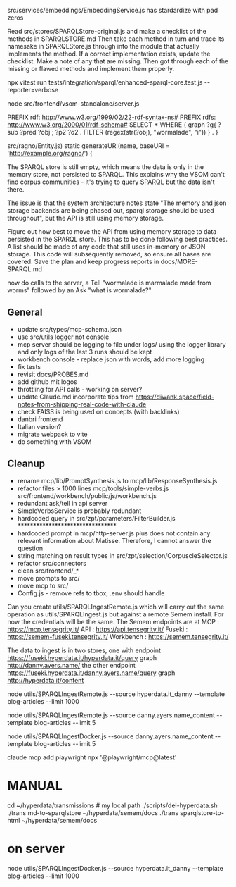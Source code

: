 
src/services/embeddings/EmbeddingService.js has stardardize with pad zeros

Read src/stores/SPARQLStore-original.js and make a checklist of the methods in SPARQLSTORE.md Then take each method in turn and trace its namesake in SPARQLStore.js through into the module that actually implements the method. If a correct implementation exists, update the checklist. Make a note of any that are missing. Then got through each of the missing or flawed methods and implement them properly.

npx vitest run tests/integration/sparql/enhanced-sparql-core.test.js --reporter=verbose

node src/frontend/vsom-standalone/server.js

PREFIX rdf: <http://www.w3.org/1999/02/22-rdf-syntax-ns#>
PREFIX rdfs: <http://www.w3.org/2000/01/rdf-schema#>
SELECT * WHERE {
  graph ?g{
    ?sub ?pred ?obj ;
    ?p2 ?o2 .
  FILTER (regex(str(?obj), "wormalade", "i"))
  } .
} 

src/ragno/Entity.js)
 static generateURI(name, baseURI = 'http://example.org/ragno/') {

The SPARQL store is still empty, which means the data is only in the memory store, not persisted to SPARQL. This explains why the VSOM can't find corpus communities - it's
  trying to query SPARQL but the data isn't there.

  The issue is that the system architecture notes state "The memory and json storage backends are being phased out, sparql storage should be used throughout", but the API is still
   using memory storage.

Figure out how best to move the API from using memory storage to data persisted in the SPARQL store. This has to be done following best practices. A list should be made of any code that still uses in-memory or JSON storage. This code will subsequently removed, so ensure all bases are covered.
Save the plan and keep progress reports in docs/MORE-SPARQL.md

now do calls to the server, a Tell "wormalade is marmalade made from worms" followed by an Ask "what is wormalade?" 

## General

* update  src/types/mcp-schema.json
* use src/utils logger not console
* mcp server should be logging to file under logs/ using the logger library and only logs of the last 3 runs should be kept
* workbench console - replace json with words, add more logging
* fix tests
* revisit docs/PROBES.md
* add github mit logos
* throttling for API calls - working on server?
* update Claude.md incorporate tips from https://diwank.space/field-notes-from-shipping-real-code-with-claude
* check FAISS is being used on concepts (with backlinks)
* danbri frontend
* Italian version?
* migrate webpack to vite
* do something with VSOM

## Cleanup

* rename mcp/lib/PromptSynthesis.js to mcp/lib/ResponseSynthesis.js
* refactor files > 1000 lines mcp/tools/simple-verbs.js src/frontend/workbench/public/js/workbench.js
* redundant ask/tell in api server
* SimpleVerbsService is probably redundant
* hardcoded query in src/zpt/parameters/FilterBuilder.js ******************************** 
* hardcoded prompt in mcp/http-server.js plus does not contain any relevant information about Matisse. Therefore, I cannot answer the question
* string matching on result types in src/zpt/selection/CorpuscleSelector.js
* refactor src/connectors
* clean src/frontend/_*
* move prompts to src/
* move mcp to src/
* Config.js - remove refs to tbox, .env should handle

Can you create utils/SPARQLIngestRemote.js which will carry out the same operation as utils/SPARQLIngest.js but against a remote Semem install. For now the credentials will be the same. The Semem endpoints are at MCP : https://mcp.tensegrity.it/ API : https://api.tensegrity.it/ Fuseki : https://semem-fuseki.tensegrity.it/ Workbench : https://semem.tensegrity.it/

The data to ingest is in two stores, one with endpoint https://fuseki.hyperdata.it/hyperdata.it/query graph http://danny.ayers.name/ the other endpoint https://fuseki.hyperdata.it/danny.ayers.name/query graph http://hyperdata.it/content

node utils/SPARQLIngestRemote.js --source hyperdata.it_danny --template blog-articles --limit 1000

node utils/SPARQLIngestRemote.js --source danny.ayers.name_content --template blog-articles --limit 5

node utils/SPARQLIngestDocker.js --source danny.ayers.name_content --template blog-articles --limit 5

claude mcp add playwright npx '@playwright/mcp@latest'
 
# MANUAL
cd ~/hyperdata/transmissions # my local path
./scripts/del-hyperdata.sh
./trans md-to-sparqlstore ~/hyperdata/semem/docs
./trans sparqlstore-to-html  ~/hyperdata/semem/docs
# on server
node utils/SPARQLIngestDocker.js --source hyperdata.it_danny --template blog-articles --limit 1000

